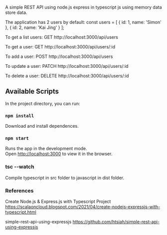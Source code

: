 A simple REST API using node.js express in typescript js using memory data store data.

The application has 2 users by default:
const users = [
{ id: 1, name: 'Simon' },
{ id: 2, name: 'Kai Jing' }
];

To get a list users:
GET http://localhost:3000/api/users

To get a user:
GET http://localhost:3000/api/users/:id

To add a user:
POST http://localhost:3000/api/users

To update a user:
PATCH http://localhost:3000/api/users/:id

To delete a user:
DELETE http://localhost:3000/api/users/:id

## Available Scripts

In the project directory, you can run:

### `npm install`

Download and install dependences.

### `npm start`

Runs the app in the development mode.<br />
Open [http://localhost:3000](http://localhost:3000) to view it in the browser.

### tsc --watch

Compile typescript in src folder to javascript in dist folder.

### References

Create Node.js & Express.js with Typescript Project
https://scalaoncloud.blogspot.com/2021/04/create-nodejs-expressjs-with-typescript.html

simple-rest-api-using-expressjs
https://github.com/htsiah/simple-rest-api-using-expressjs
